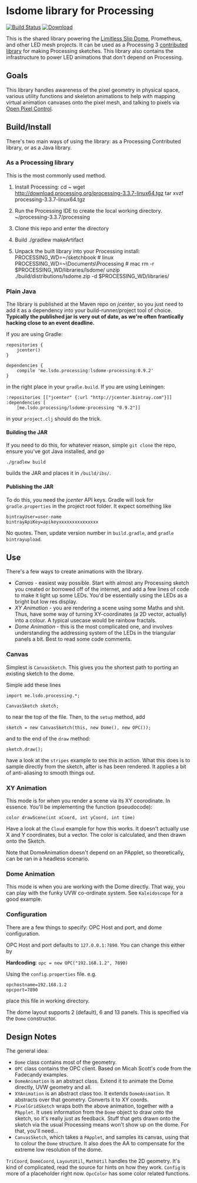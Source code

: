 # lsdome library for Processing

[![Build Status](https://travis-ci.org/shen-tian/lsdome-processing.svg?branch=master)](https://travis-ci.org/shen-tian/lsdome-processing)
[![Download](https://api.bintray.com/packages/shen-tian/maven/lsdome-processing/images/download.svg)](https://bintray.com/shen-tian/maven/lsdome-processing/_latestVersion)

This is the shared library powering the [Limitless Slip Dome](https://github.com/shen-tian/l-s-dome), Prometheus, and other LED mesh projects.
It can be used as a Processing 3 [contributed library](https://github.com/processing/processing/wiki/How-to-Install-a-Contributed-Library) for making Processing sketches.
This library also contains the infrastructure to power LED animations that don't depend on Processing.

## Goals

This library handles awareness of the pixel geometry in physical space, various utility functions and skeleton animations to help with mapping virtual animation canvases onto the pixel mesh, and talking to pixels via [Open Pixel Control](http://openpixelcontrol.org/).

## Build/Install

There's two main ways of using the library: as a Processing Contributed library, 
or as a Java library.

### As a Processing library

This is the most commonly used method.

1. Install Processing:
    cd ~
    wget http://download.processing.org/processing-3.3.7-linux64.tgz
    tar xvzf processing-3.3.7-linux64.tgz

2. Run the Processing IDE to create the local working directory.
    ~/processing-3.3.7/processing

3. Clone this repo and enter the directory

4. Build
    ./gradlew makeArtifact

5. Unpack the built library into your Processing install:
    PROCESSING_WD=~/sketchbook  # linux
    PROCESSING_WD=~\Documents\Processing  # mac
    rm -r $PROCESSING_WD/libraries/lsdome/
    unzip ./build/distributions/lsdome.zip -d $PROCESSING_WD/libraries/

### Plain Java

The library is published at the Maven repo on _jcenter_, so you just need to add it as a dependency into your
 build-runner/project tool of choice. **Typically the published jar is very out of date, as we're often frantically hacking close to an event deadline.**

If you are using Gradle:

    repositories {
        jcenter()
    }

    dependencies {
        compile 'me.lsdo.processing:lsdome-processing:0.9.2'
    }

in the right place in your `gradle.build`. If you are using Leiningen:

    :repositories [["jcenter" {:url "http://jcenter.bintray.com"}]]
    :dependencies [
        [me.lsdo.processing/lsdome-processing "0.9.2"]]

in your `project.clj` should do the trick.

#### Building the JAR

If you need to do this, for whatever reason, simple `git clone` the repo, 
ensure you've got Java installed, and go

    ./gradlew build

builds the JAR and places it in `/build/ibs/`.

#### Publishing the JAR

To do this, you need the _jcenter_ API keys. Gradle will look for 
`gradle.properties` in the project root folder. It expect something like

    bintrayUser=user-name
    bintrayApiKey=apikeyxxxxxxxxxxxxxxx
    
No quotes. Then, update version number in `build.gradle`, and `gradle bintrayupload`.

## Use

There's a few ways to create animations with the library.

* _Canvas_ - easiest way possible. Start with almost any Processing sketch you 
created or borrowed off of the internet, and add a few lines of code to make it light up 
some LEDs. You'd be essentially using the LEDs as a bright but low res display.
* _XY Animation_ - you are rendering a scene using some Maths and shit. Thus, 
have some way of turning XY-coordinates (a 2D vector, actually) into a colour. 
A typical usecase would be rainbow fractals.
* _Dome Animation_ - this is the most complicated one, and involves understanding the addressing system of the LEDs in
the triangular panels a bit. Best to read some code comments.

### Canvas

Simplest is `CanvasSketch`. This gives you the shortest path to porting an existing
sketch to the dome.

Simple add these lines

    import me.lsdo.processing.*;

    CanvasSketch sketch;

to near the top of the file. Then, to the `setup` method, add

    sketch = new CanvasSketch(this, new Dome(), new OPC());

and to the end of the `draw` method:

    sketch.draw();

have a look at the `stripes` example to see this in action. What this does is
to sample directly from the sketch, after is has been rendered. It applies a 
bit of anti-aliasing to smooth things out.

### XY Animation

This mode is for when you render a scene via its XY coorodinate. In essence. You'll
be implementing the function (pseudocode):

    color drawScene(int xCoord, int yCoord, int time)

Have a look at the `Cloud` example for how this works. It doesn't actually use
X and Y coordinates, but a vector. The color is calculated, and then drawn onto
the Sketch.

Note that DomeAnimation doesn't depend on an PApplet, so theoretically, can be 
ran in a headless scenario.

### Dome Animation

This mode is when you are working with the Dome directly. That way, you can play
with the funky UVW co-ordinate system. See `Kaleidoscope` for a good example.

### Configuration

There are a few things to specify: OPC Host and port, and dome configuration.

OPC Host and port defaults to `127.0.0.1:7890`. You can change this either by

**Hardcoding**: `opc = new OPC("192.168.1.2", 7890)`

Using the `config.properties` file. e.g.

    opchostname=192.168.1.2
    opcport=7890
    
place this file in working directory.

The dome layout supports 2 (default), 6 and 13 panels. This is specified
via the `Dome` constructor.

## Design Notes

The general idea:

* `Dome` class contains most of the geometry.
* `OPC` class contains the OPC client. Based on Micah Scott's code from the Fadecandy examples.
* `DomeAnimation` is an abstract class. Extend it to animate the Dome directly, UVW geometry and all.
* `XYAnimation` is an abstract class too. It extends `DomeAnimation`. It abstracts over that geometry.
Converts it to XY coords.
* `PixelGridSketch` wraps both the above animation, together with a `PApplet`. It uses information from the
`Dome` object to draw onto the sketch, so it's really just as feedback. Stuff that gets drawn onto the sketch
via the usual Processing means won't show up on the dome. For that, you'll need...
* `CanvasSketch`, which takes a `PApplet`, and samples its canvas, using that to colour the `Dome`
structure. It also does the AA to compensate for the extreme low resolution of the
dome.

`TriCoord`, `DomeCoord`, `LayoutUtil`, `MathUtil` handles the 2D geometry. It's kind of complicated, read
the source for hints on how they work.
`Config` is more of a placeholder right now.
`OpcColor` has some color related functions.
